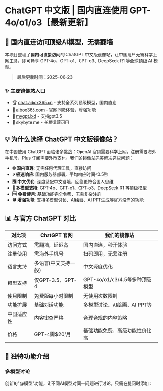 # ChatGPT 中文版 | 国内直连使用 GPT-4o/o1/o3【最新更新】


## 🚀 国内直连访问顶级AI模型，无需翻墙

本项目整理了**国内可直接访问**的 ChatGPT 中文版镜像站，让中国用户无需科学上网工具，即可畅享 GPT-4o、GPT-o1、GPT-o3、DeepSeek R1 等全球顶级 AI 模型。

> **最后更新时间：2025-06-23**

### ✨ 主要镜像站入口

- 🏆 [chat.aibox365.cn](https://chat.aibox365.cn) - 支持全系列顶级模型，国内直连
- 🥇 [aibox365.com](https://aibox365.com) - 官网同款体验，增强功能
- 🥈 [mygpt.bid](https://uuu.mygpt.bid) - 支持gpt3.5
- 🥉 [skybyte.me](https://cgs.skybyte.me) - 长期运营可用

## 💡 为什么选择 ChatGPT 中文版镜像站？

在中国使用 ChatGPT 面临诸多挑战：OpenAI 官网需要科学上网，注册需要海外手机号，Plus 订阅需要外币支付。我们的镜像站完美解决这些问题：

- **🌐 国内直连**: 无需任何代理工具，直接访问
- **⚡ 极速响应**: 国内服务器部署，平均响应时间<0.5秒
- **🈶 中文优化**: 深度适配中文语境，回答更符合国人思维
- **🔄 多模型支持**: GPT-4o、GPT-o1、GPT-o3、DeepSeek R1 等顶级模型
- **🆓 免费使用**: 基础功能完全免费，无需复杂注册
- **🛠️ 增强功能**: 支持多模型讨论、AI绘画、AI PPT生成等官方没有的功能

## 📊 与官方 ChatGPT 对比

| 对比项 | ChatGPT 官网 | 我们的镜像站 |
|-------|------------|------------|
| 访问方式 | 需翻墙，延迟高 | 国内直连，秒开体验 |
| 注册使用 | 需海外手机号 | 扫码即用，无需注册 |
| 语言支持 | 多语言(中文支持一般) | 中文深度优化 |
| 模型支持 | 仅GPT-3.5、GPT-4 | GPT-4o/o1/o3/4.5等多种顶级模型 |
| 使用限制 | 免费版每小时限制 | 无使用次数限制 |
| 功能扩展 | 基础对话功能 | 多模型讨论、AI绘画、AI PPT等 |
| 中国适应性 | 内容审查严格 | 合理合规的内容策略 |
| 价格 | GPT-4需$20/月 | 基础功能免费，高级功能性价比高 |

## 🌟 独特功能介绍

### 多模型讨论

创新的"@模型"功能，让不同AI模型对同一问题进行讨论，只需在提问时添加：
